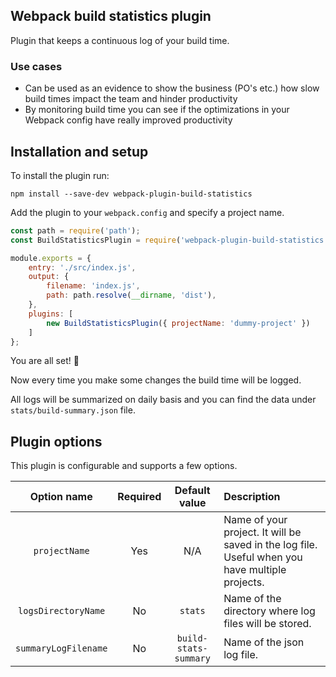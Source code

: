 ## Webpack build statistics plugin

Plugin that keeps a continuous log of your build time.

### Use cases

- Can be used as an evidence to show the business (PO's etc.) how slow build times impact the team and hinder productivity
- By monitoring build time you can see if the optimizations in your Webpack config have really improved productivity

## Installation and setup

To install the plugin run:

`npm install --save-dev webpack-plugin-build-statistics`

Add the plugin to your `webpack.config` and specify a project name.

```js
const path = require('path');
const BuildStatisticsPlugin = require('webpack-plugin-build-statistics');

module.exports = {
    entry: './src/index.js',
    output: {
        filename: 'index.js',
        path: path.resolve(__dirname, 'dist'),
    },
    plugins: [
        new BuildStatisticsPlugin({ projectName: 'dummy-project' })
    ]
};
```

You are all set! 🚀

Now every time you make some changes the build time will be logged.

All logs will be summarized on daily basis and you can find the data under `stats/build-summary.json` file.

## Plugin options

This plugin is configurable and supports a few options.


| Option name        | Required           | Default value  |   Description        |
|:-------------:|:-------------:|:-----:|:-------------|
| `projectName`      | Yes | N/A | Name of your project. It will be saved in the log file. Useful when you have multiple projects. |
| `logsDirectoryName`      | No |   `stats` | Name of the directory where log files will be stored. |
| `summaryLogFilename` | No | `build-stats-summary` | Name of the json log file. |
